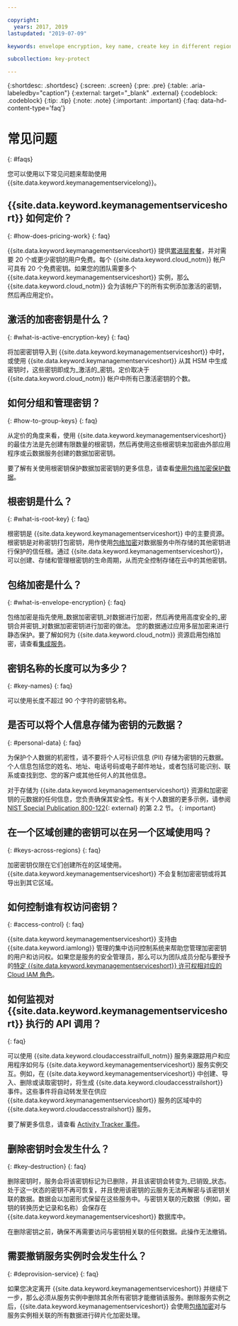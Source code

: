 ```yaml
---

copyright:
  years: 2017, 2019
lastupdated: "2019-07-09"

keywords: envelope encryption, key name, create key in different region, delete service instance

subcollection: key-protect

---
```


{:shortdesc: .shortdesc}
{:screen: .screen}
{:pre: .pre}
{:table: .aria-labeledby="caption"}
{:external: target="_blank" .external}
{:codeblock: .codeblock}
{:tip: .tip}
{:note: .note}
{:important: .important}
{:faq: data-hd-content-type='faq'}

# 常见问题
{: #faqs}

您可以使用以下常见问题来帮助使用 {{site.data.keyword.keymanagementservicelong}}。

## {{site.data.keyword.keymanagementserviceshort}} 如何定价？
{: #how-does-pricing-work}
{: faq}

{{site.data.keyword.keymanagementserviceshort}} 提供[累进层套餐](https://{DomainName}/catalog/services/key-protect)，并对需要 20 个或更少密钥的用户免费。每个 {{site.data.keyword.cloud_notm}} 帐户可具有 20 个免费密钥。如果您的团队需要多个 {{site.data.keyword.keymanagementserviceshort}} 实例，那么 {{site.data.keyword.cloud_notm}} 会为该帐户下的所有实例添加激活的密钥，然后再应用定价。 

## 激活的加密密钥是什么？
{: #what-is-active-encryption-key}
{: faq}

将加密密钥导入到 {{site.data.keyword.keymanagementserviceshort}} 中时，或使用 {{site.data.keyword.keymanagementserviceshort}} 从其 HSM 中生成密钥时，这些密钥即成为_激活的_密钥。定价取决于 {{site.data.keyword.cloud_notm}} 帐户中所有已激活密钥的个数。 

## 如何分组和管理密钥？
{: #how-to-group-keys}
{: faq}

从定价的角度来看，使用 {{site.data.keyword.keymanagementserviceshort}} 的最佳方法是先创建有限数量的根密钥，然后再使用这些根密钥来加密由外部应用程序或云数据服务创建的数据加密密钥。 

要了解有关使用根密钥保护数据加密密钥的更多信息，请查看[使用包络加密保护数据](/docs/services/key-protect?topic=key-protect-envelope-encryption)。

## 根密钥是什么？
{: #what-is-root-key}
{: faq}

根密钥是 {{site.data.keyword.keymanagementserviceshort}} 中的主要资源。根密钥是对称密钥打包密钥，用作使用[包络加密](/docs/services/key-protect?topic=key-protect-envelope-encryption)对数据服务中所存储的其他密钥进行保护的信任根。通过 {{site.data.keyword.keymanagementserviceshort}}，可以创建、存储和管理根密钥的生命周期，从而完全控制存储在云中的其他密钥。 

## 包络加密是什么？
{: #what-is-envelope-encryption}
{: faq}

包络加密是指先使用_数据加密密钥_对数据进行加密，然后再使用高度安全的_密钥合并密钥_对数据加密密钥进行加密的做法。
您的数据通过应用多层加密来进行静态保护。要了解如何为 {{site.data.keyword.cloud_notm}} 资源启用包络加密，请查看[集成服务](/docs/services/key-protect?topic=key-protect-integrate-services)。

## 密钥名称的长度可以为多少？
{: #key-names}
{: faq}

可以使用长度不超过 90 个字符的密钥名称。

## 是否可以将个人信息存储为密钥的元数据？
{: #personal-data}
{: faq}

为保护个人数据的机密性，请不要将个人可标识信息 (PII) 存储为密钥的元数据。个人信息包括您的姓名、地址、电话号码或电子邮件地址，或者包括可能识别、联系或查找到您、您的客户或其他任何人的其他信息。


对于存储为 {{site.data.keyword.keymanagementserviceshort}} 资源和加密密钥的元数据的任何信息，您负责确保其安全性。有关个人数据的更多示例，请参阅 [NIST Special Publication 800-122](https://www.nist.gov/publications/guide-protecting-confidentiality-personally-identifiable-information-pii){: external} 的第 2.2 节。
{: important}

## 在一个区域创建的密钥可以在另一个区域使用吗？
{: #keys-across-regions}
{: faq}

加密密钥仅限在它们创建所在的区域使用。{{site.data.keyword.keymanagementserviceshort}} 不会复制加密密钥或将其导出到其它区域。

## 如何控制谁有权访问密钥？
{: #access-control}
{: faq}

{{site.data.keyword.keymanagementserviceshort}} 支持由 {{site.data.keyword.iamlong}} 管理的集中访问控制系统来帮助您管理加密密钥的用户和访问权。如果您是服务的安全管理员，那么可以为团队成员分配与要授予的[特定 {{site.data.keyword.keymanagementserviceshort}} 许可权相对应的 Cloud IAM 角色](/docs/services/key-protect?topic=key-protect-manage-access#roles)。

## 如何监视对 {{site.data.keyword.keymanagementserviceshort}} 执行的 API 调用？
{: faq}

可以使用 {{site.data.keyword.cloudaccesstrailfull_notm}} 服务来跟踪用户和应用程序如何与 {{site.data.keyword.keymanagementserviceshort}} 服务实例交互。例如，在 {{site.data.keyword.keymanagementserviceshort}} 中创建、导入、删除或读取密钥时，将生成 {{site.data.keyword.cloudaccesstrailshort}} 事件。这些事件将自动转发至在供应 {{site.data.keyword.keymanagementserviceshort}} 服务的区域中的 {{site.data.keyword.cloudaccesstrailshort}} 服务。

要了解更多信息，请查看 [Activity Tracker 事件](/docs/services/key-protect?topic=key-protect-at-events)。

## 删除密钥时会发生什么？
{: #key-destruction}
{: faq}

删除密钥时，服务会将该密钥标记为已删除，并且该密钥会转变为_已销毁_状态。处于这一状态的密钥不再可恢复，并且使用该密钥的云服务无法再解密与该密钥关联的数据。数据会以加密形式保留在这些服务中。与密钥关联的元数据（例如，密钥的转换历史记录和名称）会保存在 {{site.data.keyword.keymanagementserviceshort}} 数据库中。 

在删除密钥之前，确保不再需要访问与密钥相关联的任何数据。此操作无法撤销。

## 需要撤销服务实例时会发生什么？
{: #deprovision-service}
{: faq}

如果您决定离开 {{site.data.keyword.keymanagementserviceshort}} 并继续下一步，那么必须从服务实例中删除其余所有密钥才能撤销该服务。删除服务实例之后，{{site.data.keyword.keymanagementserviceshort}} 会使用[包络加密](/docs/services/key-protect?topic=key-protect-envelope-encryption)对与服务实例相关联的所有数据进行碎片化加密处理。 

